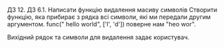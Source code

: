 ДЗ 12. ДЗ 6.1. Написати функцію видалення масиву символів
Створити функцію, яка прибирає з рядка всі символи, які ми передали другим аргументом. func(" hello world", ['l', 'd']) поверне нам "heo wor". 

Вихідний рядок та символи для видалення задає користувач.
